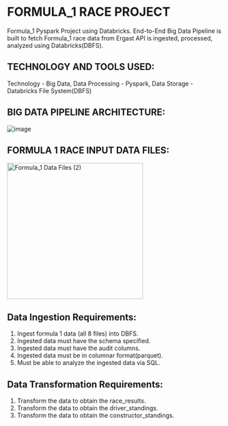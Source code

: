 # FORMULA_1 RACE PROJECT
Formula_1 Pyspark Project using Databricks.
End-to-End Big Data Pipeline is built to fetch Formula_1 race data 
from Ergast API is ingested, processed, analyzed using Databricks(DBFS).
## TECHNOLOGY AND TOOLS USED:
Technology - Big Data, Data Processing - Pyspark, Data Storage - Databricks File System(DBFS)
## BIG DATA PIPELINE ARCHITECTURE:
![image](https://user-images.githubusercontent.com/56109382/152692820-94e77036-a999-4de5-9ad5-8c87cd3276c5.png)
## FORMULA 1 RACE INPUT DATA FILES:
<img width="318" alt="Formula_1 Data Files (2)" src="https://user-images.githubusercontent.com/56109382/152693397-44419aed-de5d-420f-a565-20a9bdeea248.PNG">

## Data Ingestion Requirements:
1. Ingest formula 1 data (all 8 files) into DBFS.
2. Ingested data must have the schema specified.
3. Ingested data must have the audit columns.
4. Ingested data must be in columnar format(parquet).
5. Must be able to analyze the ingested data via SQL.

## Data Transformation Requirements:
1. Transform the data to obtain the race_results.
2. Transform the data to obtain the driver_standings.
3. Transform the data to obtain the constructor_standings.


